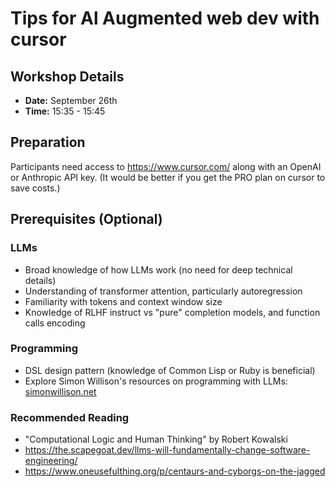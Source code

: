 # Tips for Al Augmented web dev with cursor

## Workshop Details

- **Date:** September 26th
- **Time:** 15:35 - 15:45

## Preparation

Participants need access to https://www.cursor.com/ along with an OpenAI or Anthropic API key. (It would be better if you get the PRO plan on cursor to save costs.)

## Prerequisites (Optional)

### LLMs
- Broad knowledge of how LLMs work (no need for deep technical details)
- Understanding of transformer attention, particularly autoregression
- Familiarity with tokens and context window size
- Knowledge of RLHF instruct vs "pure" completion models, and function calls encoding

### Programming
- DSL design pattern (knowledge of Common Lisp or Ruby is beneficial)
- Explore Simon Willison's resources on programming with LLMs: [simonwillison.net](https://simonwillison.net/)

### Recommended Reading
- "Computational Logic and Human Thinking" by Robert Kowalski
- https://the.scapegoat.dev/llms-will-fundamentally-change-software-engineering/
- https://www.oneusefulthing.org/p/centaurs-and-cyborgs-on-the-jagged
